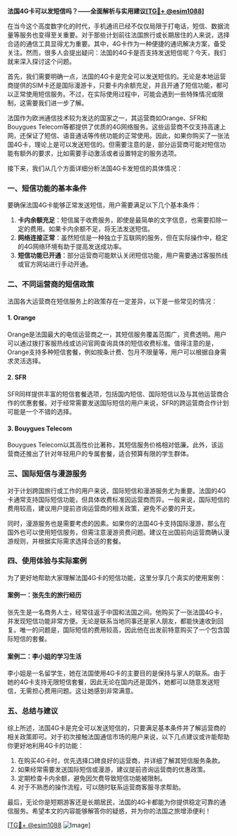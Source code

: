**法国4G卡可以发短信吗？——全面解析与实用建议[[TG💪+ @esim1088](https://t.me/s/esim1088)]**

在当今这个高度数字化的时代，手机通讯已经不仅仅局限于打电话，短信、数据流量等服务也变得至关重要。对于那些计划前往法国旅行或长期居住的人来说，选择合适的通信工具显得尤为重要。其中，4G卡作为一种便捷的通讯解决方案，备受关注。然而，很多人会提出疑问：法国的4G卡是否支持发送短信呢？今天，我们就来深入探讨这个问题。

首先，我们需要明确一点，法国的4G卡是完全可以发送短信的。无论是本地运营商提供的SIM卡还是国际漫游卡，只要卡内余额充足，并且开通了短信功能，都可以正常使用短信服务。不过，在实际使用过程中，可能会遇到一些特殊情况或限制，这需要我们进一步了解。

法国作为欧洲通信技术较为发达的国家之一，其运营商如Orange、SFR和Bouygues Telecom等都提供了优质的4G网络服务。这些运营商不仅支持高速上网，还保证了短信、语音通话等传统功能的正常使用。因此，如果你购买了一张法国4G卡，理论上是可以发送短信的。但需要注意的是，部分运营商可能对短信功能有额外的要求，比如需要手动激活或者设置特定的服务选项。

接下来，我们从几个方面详细分析法国4G卡发短信的具体情况：

### **一、短信功能的基本条件**
要确保法国4G卡能够正常发送短信，用户需要满足以下几个基本条件：
1. **卡内余额充足**：短信属于收费服务，即使是最简单的文字信息，也需要扣除一定的费用。如果卡内余额不足，将无法发送短信。
2. **网络连接正常**：虽然短信是一种独立于互联网的服务，但在实际操作中，稳定的4G网络环境有助于提高发送成功率。
3. **短信功能已开通**：部分运营商可能默认关闭短信功能，用户需要通过客服热线或官方网站进行手动开通。

### **二、不同运营商的短信政策**
法国各大运营商在短信服务上的政策存在一定差异，以下是一些常见的情况：

#### **1. Orange**
Orange是法国最大的电信运营商之一，其短信服务覆盖范围广，资费透明。用户可以通过拨打客服热线或访问官网查询具体的短信收费标准。值得注意的是，Orange支持多种短信套餐，例如按条计费、包月不限量等，用户可以根据自身需求灵活选择。

#### **2. SFR**
SFR同样提供丰富的短信套餐选项，包括国内短信、国际短信以及与其他运营商合作的优惠套餐。对于经常需要发送国际短信的用户来说，SFR的跨运营商合作计划可能是一个不错的选择。

#### **3. Bouygues Telecom**
Bouygues Telecom以其高性价比著称，其短信服务价格相对低廉。此外，该运营商还推出了针对年轻用户的专属套餐，适合预算有限的学生群体。

### **三、国际短信与漫游服务**
对于计划跨国旅行或工作的用户来说，国际短信和漫游服务尤为重要。法国的4G卡通常支持国际短信功能，但具体收费标准因运营商而异。一般来说，国际短信的费用较高，建议用户提前咨询运营商的相关政策，避免不必要的开支。

同时，漫游服务也是需要考虑的因素。如果你的法国4G卡支持国际漫游，那么在国外也可以使用短信服务，但需注意漫游资费问题。建议在出国前向运营商确认漫游规则，并根据实际需求选择合适的套餐。

### **四、使用体验与实际案例**
为了更好地帮助大家理解法国4G卡的短信功能，这里分享几个真实的使用案例：

#### **案例一：张先生的旅行经历**
张先生是一名商务人士，经常往返于中国和法国之间。他购买了一张法国4G卡，并发现短信功能非常方便。无论是联系当地同事还是家人朋友，都能快速收到回复。唯一的问题是，国际短信的费用较高，因此他在出发前特意购买了一个包含国际短信的套餐。

#### **案例二：李小姐的学习生活**
李小姐是一名留学生，她在法国使用4G卡的主要目的是保持与家人的联系。由于她的4G卡支持无限短信套餐，因此无论在国内还是国外，她都可以随意发送短信，无需担心费用问题。这让她感到非常满意。

### **五、总结与建议**
综上所述，法国4G卡是完全可以发送短信的，只要满足基本条件并了解运营商的相关政策即可。对于初次接触法国通信市场的用户来说，以下几点建议或许能帮助你更好地利用4G卡的功能：

1. 在购买4G卡时，优先选择口碑良好的运营商，并详细了解其短信服务条款。
2. 如果经常需要发送国际短信或漫游，建议提前咨询运营商的优惠政策。
3. 定期检查卡内余额，避免因欠费导致短信功能被限制。
4. 对于不熟悉的操作流程，可以随时联系运营商客服寻求帮助。

最后，无论你是短期游客还是长期居民，法国的4G卡都能为你提供稳定可靠的通信服务。希望本文的内容能够解答你的疑惑，并为你的法国之旅增添便利！

[[TG💪+ @esim1088](https://t.me/s/esim1088) ![Image](https://i.postimg.cc/4NQfJmqS/Snipaste-2025-05-13-00-14-12.png)]